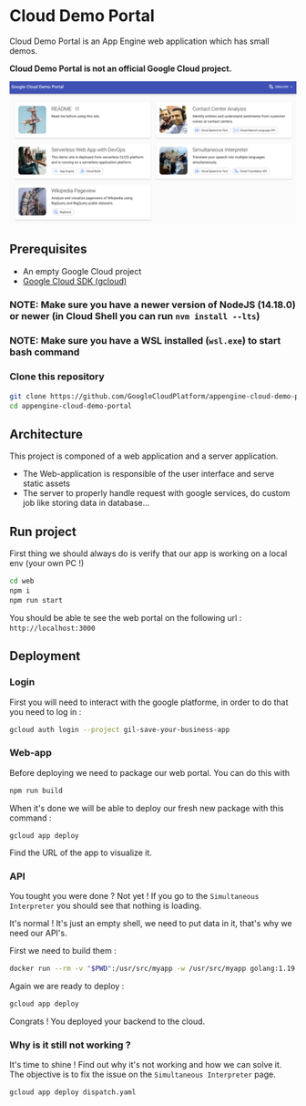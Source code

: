 # Cloud Demo Portal

Cloud Demo Portal is an App Engine web application which has small demos.

**Cloud Demo Portal is not an official Google Cloud project.**

![Home](./doc/clouddemo-home.png)

## Prerequisites

- An empty Google Cloud project
- [Google Cloud SDK (gcloud)](https://cloud.google.com/sdk/docs/install)

### **NOTE:** Make sure you have a newer version of NodeJS (14.18.0) or newer (in Cloud Shell you can run `nvm install --lts`)

### **NOTE:** Make sure you have a WSL installed (`wsl.exe`) to start bash command

### Clone this repository

```bash
git clone https://github.com/GoogleCloudPlatform/appengine-cloud-demo-portal.git
cd appengine-cloud-demo-portal
```

## Architecture

This project is componed of a web application and a server application.

- The Web-application is responsible of the user interface and serve static assets
- The server to properly handle request with google services, do custom job like storing data in database...

## Run project

First thing we should always do is verify that our app is working on a local env (your own PC !)

```bash
cd web
npm i
npm run start
```

You should be able te see the web portal on the following url :
`http://localhost:3000`

## Deployment

### Login

First you will need to interact with the google platforme, in order to do that you need to log in :

```bash
gcloud auth login --project gil-save-your-business-app
```

### Web-app

Before deploying we need to package our web portal. You can do this with

```bash
npm run build
```

When it's done we will be able to deploy our fresh new package with this command :

```
gcloud app deploy
```

Find the URL of the app to visualize it.

### API

You tought you were done ? Not yet ! If you go to the `Simultaneous Interpreter` you should see that nothing is loading.

It's normal ! It's just an empty shell, we need to put data in it, that's why we need our API's.

First we need to build them :

```bash
docker run --rm -v "$PWD":/usr/src/myapp -w /usr/src/myapp golang:1.19 go build -v
```

Again we are ready to deploy :

```bash
gcloud app deploy
```

Congrats ! You deployed your backend to the cloud.

### Why is it still not working ?

It's time to shine ! Find out why it's not working and how we can solve it. The objective is to fix the issue on the `Simultaneous Interpreter` page.

```bash
gcloud app deploy dispatch.yaml
```
